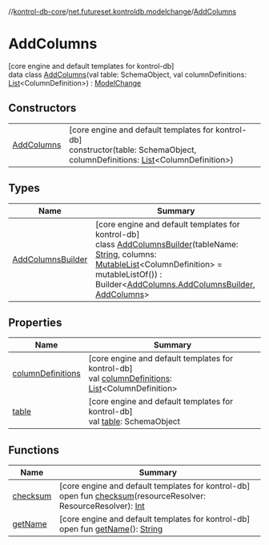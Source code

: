 //[kontrol-db-core](../../../index.md)/[net.futureset.kontroldb.modelchange](../index.md)/[AddColumns](index.md)

# AddColumns

[core engine and default templates for kontrol-db]\
data class [AddColumns](index.md)(val table: SchemaObject, val columnDefinitions: [List](https://kotlinlang.org/api/latest/jvm/stdlib/kotlin.collections/-list/index.html)&lt;ColumnDefinition&gt;) : [ModelChange](../-model-change/index.md)

## Constructors

| | |
|---|---|
| [AddColumns](-add-columns.md) | [core engine and default templates for kontrol-db]<br>constructor(table: SchemaObject, columnDefinitions: [List](https://kotlinlang.org/api/latest/jvm/stdlib/kotlin.collections/-list/index.html)&lt;ColumnDefinition&gt;) |

## Types

| Name | Summary |
|---|---|
| [AddColumnsBuilder](-add-columns-builder/index.md) | [core engine and default templates for kontrol-db]<br>class [AddColumnsBuilder](-add-columns-builder/index.md)(tableName: [String](https://kotlinlang.org/api/latest/jvm/stdlib/kotlin/-string/index.html), columns: [MutableList](https://kotlinlang.org/api/latest/jvm/stdlib/kotlin.collections/-mutable-list/index.html)&lt;ColumnDefinition&gt; = mutableListOf()) : Builder&lt;[AddColumns.AddColumnsBuilder](-add-columns-builder/index.md), [AddColumns](index.md)&gt; |

## Properties

| Name | Summary |
|---|---|
| [columnDefinitions](column-definitions.md) | [core engine and default templates for kontrol-db]<br>val [columnDefinitions](column-definitions.md): [List](https://kotlinlang.org/api/latest/jvm/stdlib/kotlin.collections/-list/index.html)&lt;ColumnDefinition&gt; |
| [table](table.md) | [core engine and default templates for kontrol-db]<br>val [table](table.md): SchemaObject |

## Functions

| Name | Summary |
|---|---|
| [checksum](../-model-change/checksum.md) | [core engine and default templates for kontrol-db]<br>open fun [checksum](../-model-change/checksum.md)(resourceResolver: ResourceResolver): [Int](https://kotlinlang.org/api/latest/jvm/stdlib/kotlin/-int/index.html) |
| [getName](../-model-change/get-name.md) | [core engine and default templates for kontrol-db]<br>open fun [getName](../-model-change/get-name.md)(): [String](https://kotlinlang.org/api/latest/jvm/stdlib/kotlin/-string/index.html) |
